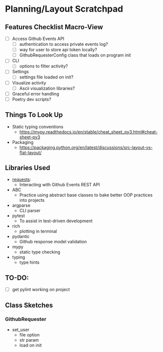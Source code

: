 # Planning/Layout Scratchpad

## Features Checklist Macro-View

- [ ] Access Github Events API
  - [ ] authentication to access private events log?
  - [ ] way for user to store api token locally?
  - [ ] GithubRequesterConfig class that loads on program init
- [ ] CLI
  - [ ] options to filter activity?
- [ ] Settings
  - [ ] settings file loaded on init?
- [ ] Visualize activity
  - [ ] Ascii visualization libraries?
- [ ] Graceful error handling
- [ ] Poetry dev scripts?

## Things To Look Up

- Static typing conventions
  - https://mypy.readthedocs.io/en/stable/cheat_sheet_py3.html#cheat-sheet-py3
- Packaging
  - https://packaging.python.org/en/latest/discussions/src-layout-vs-flat-layout/

## Libraries Used

- [requests](https://requests.readthedocs.io/en/latest/):
  - Interacting with Github Events REST API
- ABC
  - Practice using abstract base classes to bake better OOP practices into projects
- argparse
  - CLI parser
- pytest
  - To assist in test-driven development
- rich
  - plotting in terminal
- pydantic
  - Github response model validation
- mypy
  - static type checking
- typing
  - type hints

## TO-DO:

- [ ] get pylint working on project

## Class Sketches

### GithubRequester

- set_user
  - file option
  - str param
  - load on init
